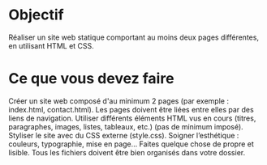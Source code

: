 # Objectif

Réaliser un site web statique comportant au moins deux pages différentes, en utilisant HTML et CSS.

# Ce que vous devez faire

Créer un site web composé d'au minimum 2 pages (par exemple : index.html, contact.html).
Les pages doivent être liées entre elles par des liens de navigation.
Utiliser différents éléments HTML vus en cours (titres, paragraphes, images, listes, tableaux, etc.) (pas de minimum imposé).
Styliser le site avec du CSS externe (style.css).
Soigner l’esthétique : couleurs, typographie, mise en page… Faites quelque chose de propre et lisible.
Tous les fichiers doivent être bien organisés dans votre dossier.
